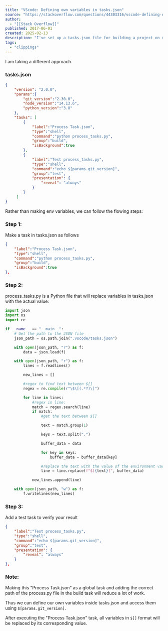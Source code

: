 ```yaml
---
title: "VScode: Defining own variables in tasks.json"
source: "https://stackoverflow.com/questions/44303316/vscode-defining-own-variables-in-tasks-json"
author:
  - "[[Stack Overflow]]"
published: 2017-06-01
created: 2025-02-13
description: "I've set up a tasks.json file for building a project on multiple platforms. All platforms see the same content of the project repository. This is done either via disk sharing, because of running an..."
tags:
  - "clippings"
---
```

I am taking a different approach.

### tasks.json

```json
{
    "version": "2.0.0",
    "params":{
        "git_version":"2.30.0",
        "node_version":"14.13.6",
        "python_version":"3.8"
    },
    "tasks": [
        {
            "label":"Process Task.json",
            "type":"shell",
            "command":"python process_tasks.py",
            "group":"build",
            "isBackground":true
        },
        {
            "label":"Test process_tasks.py",
            "type":"shell",
            "command":"echo $[params.git_version]",
            "group":"test",
            "presentation": {
                "reveal": "always"
            }
        }
     ]
}
```

Rather than making env variables, we can follow the flowing steps:

### Step 1:

Make a task in tasks.json as follows

```json
{
    "label":"Process Task.json",
    "type":"shell",
    "command":"python process_tasks.py",
    "group":"build",
    "isBackground":true
},
```

### Step 2:

process\_tasks.py is a Python file that will replace variables in tasks.json with the actual value:

```py
import json
import os
import re

if __name__ == "__main__":
    # Get the path to the JSON file
    json_path = os.path.join(".vscode/tasks.json")

    with open(json_path, "r") as f:
        data = json.load(f)

    with open(json_path, "r") as f:
        lines = f.readlines()

        new_lines = []

        #regex to find text between $[]
        regex = re.compile(r"\$\[(.*?)\]")

        for line in lines:
            #regex in line:
            match = regex.search(line)
            if match:
                #get the text between $[]

                text = match.group(1)

                keys = text.split(".")

                buffer_data = data

                for key in keys:
                    buffer_data = buffer_data[key]

                #replace the text with the value of the environment variable
                line = line.replace(f"$[{text}]", buffer_data)

            new_lines.append(line)

    with open(json_path, "w") as f:
        f.writelines(new_lines)
```

### Step 3:

Add a test task to verify your result

```json
{
    "label":"Test process_tasks.py",
    "type":"shell",
    "command":"echo $[params.git_version]",
    "group":"test",
    "presentation": {
        "reveal": "always"
    }
},
```

### Note:

Making this "Process Task.json" as a global task and adding the correct path of the process.py file in the build task will reduce a lot of work.

Thus we can define our own variables inside tasks.json and access them using `$[params.git_version]`.

After executing the "Process Task.json" task, all variables in `$[]` format will be replaced by its corresponding value.